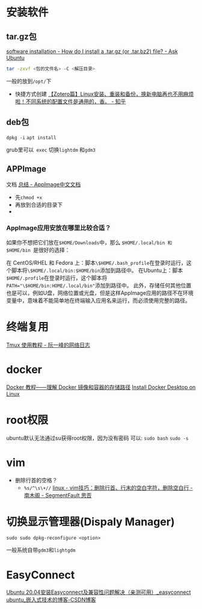 
# 安装软件
## tar.gz包

[software installation - How do I install a .tar.gz (or .tar.bz2) file? - Ask Ubuntu](https://askubuntu.com/questions/25961/how-do-i-install-a-tar-gz-or-tar-bz2-file)
```bash
tar -zxvf <包的文件名> -C <解压目录>
```
一般的放到`/opt/`下

- 快捷方式创建
[【Zotero篇】Linux安装、重装和备份，换新电脑再也不用麻烦啦！不同系统的配置文件是通用的，香。 - 知乎](https://zhuanlan.zhihu.com/p/436241013)

## deb包
`dpkg -i`
`apt install `


grub里可以` exec` 切换`lightdm` 和`gdm3`

## APPImage
文档
[总结 - AppImage中文文档](https://doc.appimage.cn/docs/wiki/)

- 先`chmod +x`
- 再放到合适的目录下
- 
### AppImage应用安放在哪里比较合适？
如果你不想把它们放在`$HOME/Downloads`中，那么 `$HOME/.local/bin 和 $HOME/bin `是很好的选择：

在 CentOS/RHEL 和 Fedora 上：脚本`\$HOME/.bash_profile`在登录时运行，这个脚本将`\$HOME/.local/bin:$HOME/bin`添加到路径中。
在Ubuntu上：脚本`$HOME/.profile`在登录时运行，这个脚本将`PATH="\$HOME/bin:HOME/.local/bin"`添加到路径中。
此外，存储任何其他位置也是可以，例如U盘，网络位置或光盘，但是这样AppImage应用的路径不在环境变量中，意味着不能简单地在终端输入应用名来运行，而必须使用完整的路径。

# 终端复用
[Tmux 使用教程 - 阮一峰的网络日志](https://www.ruanyifeng.com/blog/2019/10/tmux.html)


# docker
[Docker 教程——理解 Docker 镜像和容器的存储路径](https://www.freecodecamp.org/chinese/news/where-are-docker-images-stored-docker-container-paths-explained/)
[Install Docker Desktop on Linux](https://docs.docker.com/desktop/install/linux-install/)



# root权限
ubuntu默认无法通过su获得root权限，因为没有密码
可以:
`sudo bash` 
`sudo -s`

# vim
- 删除行首的空格？
	- `%s/^\s\+//`
[linux - vim技巧：删除行首、行末的空白字符，删除空白行 - 南木阁 - SegmentFault 思否](https://segmentfault.com/a/1190000021058245)


# 切换显示管理器(Dispaly Manager)

```shell
sudo sudo dpkg-reconfigure <option>
```

一般系统自带`gdm3`和`lightgdm`


# EasyConnect

[Ubuntu 20.04安装Easyconnect及兼容性问题解决（亲测可用）\_easyconnect ubuntu\_嵌入式技术的博客-CSDN博客](https://blog.csdn.net/weixin_37926734/article/details/123068318)


